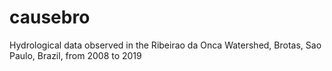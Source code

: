 # causebro
Hydrological data observed in the Ribeirao da Onca Watershed, Brotas, Sao Paulo, Brazil, from 2008 to 2019
